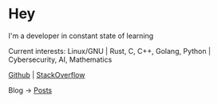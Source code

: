 # Hey
I'm a developer in constant state of learning

Current interests: Linux/GNU | Rust, C, C++, Golang, Python | Cybersecurity, AI, Mathematics

[Github](https://github.com/belkarx) | [StackOverflow](https://stackoverflow.com/users/16191884/belkarx)

Blog
-> [Posts](posts/posts_main.html)
